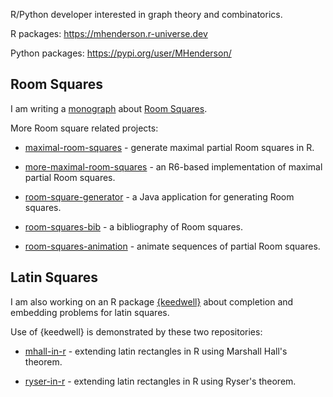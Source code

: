 R/Python developer interested in graph theory and combinatorics.

R packages: https://mhenderson.r-universe.dev

Python packages: https://pypi.org/user/MHenderson/

## Room Squares

I am writing a [monograph](https://github.com/MHenderson/room) about [Room Squares](https://en.wikipedia.org/wiki/Room_square).

More Room square related projects:

- [maximal-room-squares](https://github.com/MHenderson/maximal-room-squares) - generate maximal partial Room squares in R.

- [more-maximal-room-squares](https://github.com/MHenderson/more-maximal-room-squares) - an R6-based implementation of maximal partial Room squares.

- [room-square-generator](https://github.com/MHenderson/room-square-generator) - a Java application for generating Room squares.

- [room-squares-bib](https://github.com/MHenderson/room-squares-bib) - a bibliography of Room squares.

- [room-squares-animation](https://github.com/MHenderson/room-squares-animation) - animate sequences of partial Room squares.

## Latin Squares

I am also working on an R package [{keedwell}](https://github.com/MHenderson/keedwell) about completion and embedding problems for latin squares.

Use of {keedwell} is demonstrated by these two repositories:

- [mhall-in-r](https://github.com/MHenderson/mhall-in-r) - extending latin rectangles in R using Marshall Hall's theorem.

- [ryser-in-r](https://github.com/MHenderson/ryser-in-r) - extending latin rectangles in R using Ryser's theorem.

